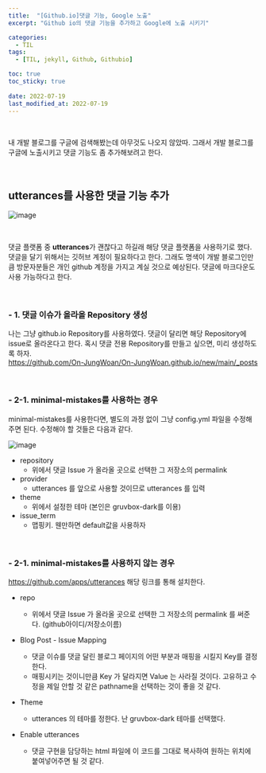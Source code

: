```yaml
---
title:  "[Github.io]댓글 기능, Google 노출"
excerpt: "Github io의 댓글 기능을 추가하고 Google에 노출 시키기"

categories:
  - TIL
tags:
  - [TIL, jekyll, Github, Githubio]

toc: true
toc_sticky: true
 
date: 2022-07-19
last_modified_at: 2022-07-19
---
```


<br>

내 개발 블로그를 구글에 검색해봤는데 아무것도 나오지 않았따. 
그래서 개발 블로그를 구글에 노출시키고 댓글 기능도 좀 추가해보려고 한다.

<br>

## utterances를 사용한 댓글 기능 추가
![image](https://user-images.githubusercontent.com/84084372/179539589-1b54e5a6-3441-4535-bf95-55389139ff76.png)

<br>

댓글 플랫폼 중 **utterances**가 괜찮다고 하길래 해당 댓글 플랫폼을 사용하기로 했다. 
댓글을 달기 위해서는 깃허브 계정이 필요하다고 한다. 
그래도 명색이 개발 블로그인만큼 방문자분들은 개인 github 계정을 가지고 계실 것으로 예상된다. 
댓글에 마크다운도 사용 가능하다고 한다.

<br>

### - **1. 댓글 이슈가 올라올 Repository 생성** <br>
나는 그냥 github.io Repository를 사용하였다. 
댓글이 달리면 해당 Repository에 issue로 올라온다고 한다. 
혹시 댓글 전용 Repository를 만들고 싶으면, 미리 생성하도록 하자. <br>
https://github.com/On-JungWoan/On-JungWoan.github.io/new/main/_posts

<br>


### - **2-1. minimal-mistakes를 사용하는 경우** <br>
minimal-mistakes를 사용한다면, 별도의 과정 없이 그냥 config.yml 파일을 수정해주면 된다. 
수정해야 할 것들은 다음과 같다. <br>

![image](https://user-images.githubusercontent.com/84084372/179542095-812671f7-5280-461a-9a7f-a34a51ba60a9.png) <br>

- repository
  - 위에서 댓글 Issue 가 올라올 곳으로 선택한 그 저장소의 permalink
- provider
  - utterances 를 앞으로 사용할 것이므로 utterances 를 입력
- theme
  - 위에서 설정한 테마 (본인은 gruvbox-dark를 이용)
- issue_term
  - 맵핑키. 웬만하면 default값을 사용하자

<br>

### - **2-1. minimal-mistakes를 사용하지 않는 경우** <br>
https://github.com/apps/utterances
해당 링크를 통해 설치한다.

- repo
  - 위에서 댓글 Issue 가 올라올 곳으로 선택한 그 저장소의 permalink 를 써준다. (github아이디/저장소이름)

- Blog Post - Issue Mapping
  - 댓글 이슈를 댓글 달린 블로그 페이지의 어떤 부분과 매핑을 시킬지 Key를 결정한다.
  - 매핑시키는 것이니만큼 Key 가 달라지면 Value 는 사라질 것이다. 고유하고 수정을 제일 안할 것 같은 pathname을 선택하는 것이 좋을 것 같다.

- Theme
  - utterances 의 테마를 정한다. 난 gruvbox-dark 테마를 선택했다.

- Enable utterances
  - 댓글 구현을 담당하는 html 파일에 이 코드를 그대로 복사하여 원하는 위치에 붙여넣어주면 될 것 같다.
